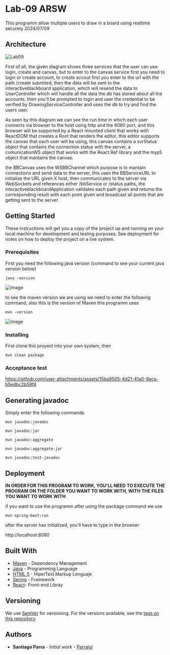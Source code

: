# Lab-09 ARSW

This programm allow multiple users to draw in a board using realtime securely
2024/07/09


## Architecture 

![Lab09](https://github.com/user-attachments/assets/c4c995d4-2ad3-4378-b2fa-fe2c408ca078)

First of all, the given diagram shows three services that the user can use: login, create and canvas, but to enter to the canvas service first you need to login or create account, to create accout first you enter to the url with the path /create submited, then the data will be sent to the interactiveblackboard application, which will resend the data to UserController which will handle all the data the db has stored about all the accounts, then you'll be prompted to login and user the credential to be verified by DrawingServiceController and uses the db to try and find the users user.

As seen by this diagram we can see the run time in which each user connects via browser to the host using http and the 8080 port, and this browser will be supported by a React mounted client that works with ReactDOM that creates a Root that renders the editor, this editor supports the canvas that each user will be using, this canvas contains a svrStatus object that contains the connection status with the server, a comunicationWS object that works with the React.Ref library and the myp5 object that mantains the canvas.

the BBCanvas uses the WSBBChannel which purpose is to mantain connections and send data to the server, this uses the BBServiceURL to initialize the URL given X host, then communicates to the server via WebSockets and references either /bbService or /status paths, the interactiveblackboardApplication validates each path given and returns the corresponding result with each point given and broadcast all points that are getting sent to the server.

## Getting Started

These instructions will get you a copy of the project up and running on your local machine for development and testing purposes. See deployment for notes on how to deploy the project on a live system.

### Prerequisites

First you need the following java version (command to see your current java version below)

```
java -version
```

![image](https://github.com/Parralol/Lab05ARSW/assets/110953563/87192abf-bebd-4d74-ad1e-e62a94405c43)

to see the maven version we are using we need to enter the following command, also this is the version of Maven this programm uses

```
mvn -version
```

![image](https://github.com/Parralol/Lab05ARSW/assets/110953563/8711cee6-e4ba-47ae-b46c-8984142890bb)


### Installing

First clone this proyect into your own system, then 

```
mvn clean package
```

### Acceptance test



https://github.com/user-attachments/assets/15ba9505-4d21-41a0-9aca-b5edbc2b59f4


## Generating javadoc

Simply enter the following commands

```
mvn javadoc:javadoc
```

```
mvn javadoc:jar
```

```
mvn javadoc:aggregate
```

```
mvn javadoc:aggregate-jar
```

```
mvn javadoc:test-javadoc 
```

## Deployment

**IN ORDER FOR THIS PROGRAM TO WORK, YOU'LL NEED TO EXECUTE THE PROGRAM ON THE FOLDER YOU WANT TO WORK WITH, WITH THE FILES YOU WANT TO WORK WITH**

if you want to use the programm after using the package command we use

```
mvn spring-boot:run
```

after the server has initialized, you'll have to type in the browser

http://localhost:8080


## Built With

* [Maven](https://maven.apache.org/) - Dependency Management
* [Java](https://www.oracle.com/java/technologies/) - Programming Language
* [HTML 5](https://html.spec.whatwg.org/multipage/) - HiperText Markup Lenguaje
* [Spring](https://spring.io/) - Framework
* [React](https://es.react.dev/)- Front-end Libray
## Versioning

We use [SemVer](http://semver.org/) for versioning. For the versions available, see the [tags on this repository](https://github.com/your/project/tags). 

## Authors

* **Santiago Parra** - *Initial work* - [Parralol](https://github.com/Parralol)
